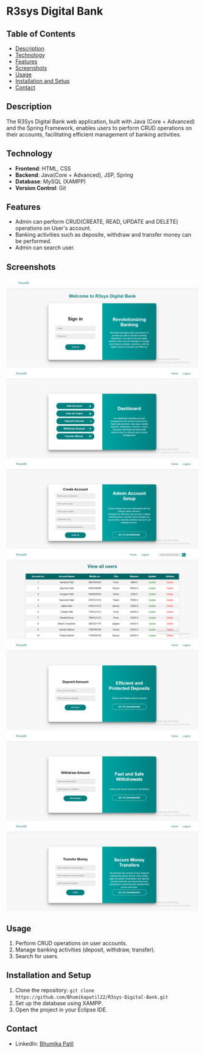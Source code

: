 # R3sys Digital Bank

## Table of Contents
+ [Description](#description)
+ [Technology](#technology)
+ [Features](#features)
+ [Screenshots](#screenshots)
+ [Usage](#usage)
+ [Installation and Setup](#installationandsetup)
+ [Contact](#contact)

## Description <a name="description"></a>
The R3Sys Digital Bank web application, built with Java (Core + Advanced) and the Spring Framework, enables users to perform CRUD operations on their accounts, facilitating efficient management of banking activities.

## Technology <a name="technology"></a>
- **Frontend**: HTML, CSS
- **Backend**: Java(Core + Advanced), JSP, Spring
- **Database**: MySQL (XAMPP)
- **Version Control**: Git

## Features <a name="features"></a>
- Admin can perform CRUD(CREATE, READ, UPDATE and DELETE) operations on User's account.
- Banking activities such as deposite, withdraw and transfer money can be performed.
- Admin can search user.

## Screenshots <a name="screenshots"></a>

![Screenshot 1](https://github.com/Bhumikapatil22/R3sys-Digital-Bank/blob/main/images/1.png)
![Screenshot 1](https://github.com/Bhumikapatil22/R3sys-Digital-Bank/blob/main/images/2.png)
![Screenshot 1](https://github.com/Bhumikapatil22/R3sys-Digital-Bank/blob/main/images/3.png)
![Screenshot 1](https://github.com/Bhumikapatil22/R3sys-Digital-Bank/blob/main/images/4.png)
![Screenshot 1](https://github.com/Bhumikapatil22/R3sys-Digital-Bank/blob/main/images/5.png)
![Screenshot 1](https://github.com/Bhumikapatil22/R3sys-Digital-Bank/blob/main/images/6.png)
![Screenshot 1](https://github.com/Bhumikapatil22/R3sys-Digital-Bank/blob/main/images/7.png)


## Usage <a name="usage"></a> 
1. Perform CRUD operations on user accounts.
2. Manage banking activities (deposit, withdraw, transfer).
3. Search for users.

## Installation and Setup <a name="installationandsetup"></a>
1. Clone the repository: `git clone https://github.com/Bhumikapatil22/R3sys-Digital-Bank.git`
2. Set up the database using XAMPP.
3. Open the project in your Eclipse IDE.

## Contact <a name="contact"></a>
- LinkedIn: [Bhumika Patil](https://www.linkedin.com/in/bhumika-patil-490aba25a)
